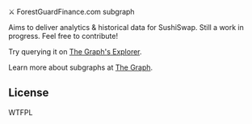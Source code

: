 ⚔️ ForestGuardFinance.com  subgraph

Aims to deliver analytics & historical data for SushiSwap. Still a work in progress. Feel free to contribute!

Try querying it on [The Graph's Explorer](https://thegraph.com/explorer/subgraph/theomnipotentbeing/forestguardfinance).

Learn more about subgraphs at [The Graph](https://thegraph.com/).

## License

WTFPL
